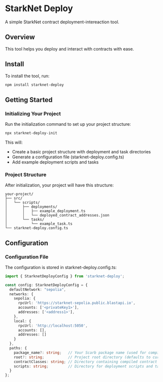 # StarkNet Deploy

A simple StarkNet contract deployment-intereaction tool.

## Overview

This tool helps you deploy and interact with contracts with ease.

## Install

To install the tool, run:

```sh
npm install starknet-deploy
```

## Getting Started

### Initializing Your Project

Run the initialization command to set up your project structure:

```sh
npx starknet-deploy-init
```

This will:

- Create a basic project structure with deployment and task directories
- Generate a configuration file (starknet-deploy.config.ts)
- Add example deployment scripts and tasks

### Project Structure

After initialization, your project will have this structure:

```
your-project/
├── src/
│   └── scripts/
│       ├── deployments/
│       │   ├── example_deployment.ts
│       │   └── deployed_contract_addresses.json
│       └── tasks/
│           └── example_task.ts
└── starknet-deploy.config.ts
```

## Configuration

### Configuration File

The configuration is stored in starknet-deploy.config.ts:

```typescript
import { StarknetDeployConfig } from 'starknet-deploy';

const config: StarknetDeployConfig = {
  defaultNetwork: "sepolia",
  networks: {
    sepolia: {
      rpcUrl: 'https://starknet-sepolia.public.blastapi.io',
      accounts: ['<privateKey1>'],
      addresses: ['<address1>'],
    },
    local: {
      rpcUrl: 'http://localhost:5050',
      accounts: [],
      addresses: []
    }
  },
  paths: {
    package_name?: string;   // Your Scarb package name (used for compiled contract file names)
    root?: string;           // Project root directory (defaults to current working directory)
    contractClasses: string; // Directory containing compiled contract classes
    scripts: string;         // Directory for deployment scripts and tasks
  }
};
```
